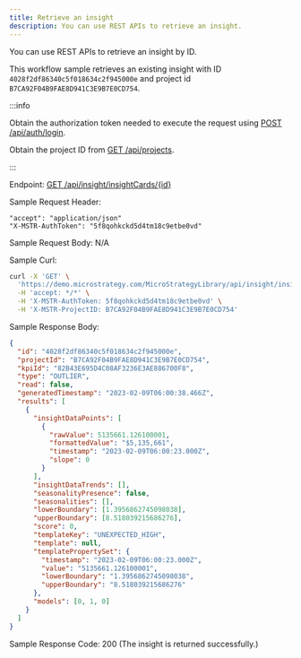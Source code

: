 ```yaml
---
title: Retrieve an insight
description: You can use REST APIs to retrieve an insight.
---
```


<Available since="2021 Update 10" />

You can use REST APIs to retrieve an insight by ID.

This workflow sample retrieves an existing insight with ID `4028f2df86340c5f018634c2f945000e` and project id `B7CA92F04B9FAE8D941C3E9B7E0CD754`.

:::info

Obtain the authorization token needed to execute the request using [POST /api/auth/login](https://demo.microstrategy.com/MicroStrategyLibrary/api-docs/index.html#/Authentication/postLogin).

Obtain the project ID from [GET /api/projects](https://demo.microstrategy.com/MicroStrategyLibrary/api-docs/index.html#/Projects/getProjects_1).

:::

Endpoint: [GET /api/insight/insightCards/\{id}](https://demo.microstrategy.com/MicroStrategyLibrary/api-docs/index.html#/Insight%20Engine%20-%20Insights/getInsightCard)

Sample Request Header:

```http
"accept": "application/json"
"X-MSTR-AuthToken": "5f8qohkckd5d4tm18c9etbe0vd"
```

Sample Request Body: N/A

Sample Curl:

```bash
curl -X 'GET' \
  'https://demo.microstrategy.com/MicroStrategyLibrary/api/insight/insightCards/4028f2df86340c5f018634c2f945000e' \
  -H 'accept: */*' \
  -H 'X-MSTR-AuthToken: 5f8qohkckd5d4tm18c9etbe0vd' \
  -H 'X-MSTR-ProjectID: B7CA92F04B9FAE8D941C3E9B7E0CD754'
```

Sample Response Body:

```json
{
  "id": "4028f2df86340c5f018634c2f945000e",
  "projectId": "B7CA92F04B9FAE8D941C3E9B7E0CD754",
  "kpiId": "82B43E695D4C08AF3236E3AE886700F8",
  "type": "OUTLIER",
  "read": false,
  "generatedTimestamp": "2023-02-09T06:00:38.466Z",
  "results": [
    {
      "insightDataPoints": [
        {
          "rawValue": 5135661.126100001,
          "formattedValue": "$5,135,661",
          "timestamp": "2023-02-09T06:00:23.000Z",
          "slope": 0
        }
      ],
      "insightDataTrends": [],
      "seasonalityPresence": false,
      "seasonalities": [],
      "lowerBoundary": [1.3956862745098038],
      "upperBoundary": [8.518039215686276],
      "score": 0,
      "templateKey": "UNEXPECTED_HIGH",
      "template": null,
      "templatePropertySet": {
        "timestamp": "2023-02-09T06:00:23.000Z",
        "value": "5135661.126100001",
        "lowerBoundary": "1.3956862745098038",
        "upperBoundary": "8.518039215686276"
      },
      "models": [0, 1, 0]
    }
  ]
}
```

Sample Response Code: 200 (The insight is returned successfully.)
